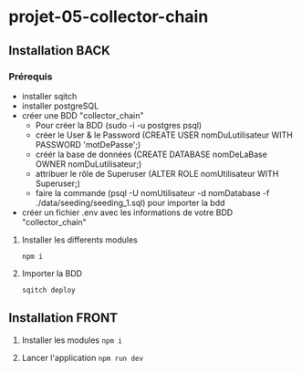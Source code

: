 # projet-05-collector-chain

## Installation BACK

### Prérequis

- installer sqitch
- installer postgreSQL
- créer une BDD "collector_chain"
  - Pour créer la BDD (sudo -i -u postgres psql)
  - créer le User & le Password (CREATE USER nomDuLutilisateur WITH PASSWORD 'motDePasse';)
  - créér la base de données (CREATE DATABASE nomDeLaBase OWNER nomDuLutilisateur;)
  - attribuer le rôle de Superuser (ALTER ROLE nomUtilisateur WITH Superuser;)
  - faire la commande (psql -U nomUtilisateur -d nomDatabase -f ./data/seeding/seeding_1.sql) pour importer la bdd
- créer un fichier .env avec les informations de votre BDD "collector_chain"

1. Installer les differents modules

   ``` npm i ```

2. Importer la BDD

    ``` sqitch deploy ```


## Installation FRONT

1. Installer les modules
``` npm i ```

2. Lancer l'application
```npm run dev```

